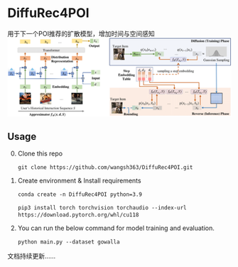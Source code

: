 # DiffuRec4POI
用于下一个POI推荐的扩散模型，增加时间与空间感知
![Diffurec](asset/diffurec_framework.png)

## Usage

0. Clone this repo

    ```
    git clone https://github.com/wangsh363/DiffuRec4POI.git
    ```

1. Create environment & Install requirements

    ```
    conda create -n DiffuRec4POI python=3.9
    ```

    ```
    pip3 install torch torchvision torchaudio --index-url https://download.pytorch.org/whl/cu118
    ```

2. You can run the below command for model training and evaluation.
    ```
    python main.py --dataset gowalla
    ```

文档持续更新……
